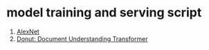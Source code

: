 # model training and serving script

1. [AlexNet](./Alexnet/)
2. [Donut: Document Understanding Transformer](./Donut/)